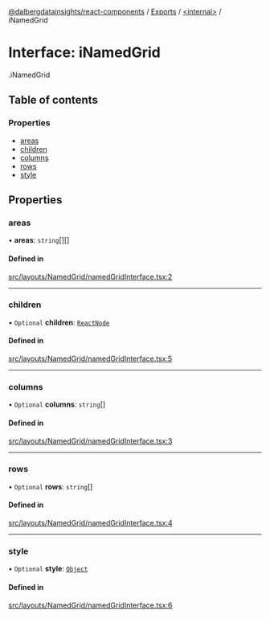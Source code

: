 [@dalbergdatainsights/react-components](../README.md) / [Exports](../modules.md) / [<internal\>](../modules/internal_.md) / iNamedGrid

# Interface: iNamedGrid

[<internal>](../modules/internal_.md).iNamedGrid

## Table of contents

### Properties

- [areas](internal_.iNamedGrid.md#areas)
- [children](internal_.iNamedGrid.md#children)
- [columns](internal_.iNamedGrid.md#columns)
- [rows](internal_.iNamedGrid.md#rows)
- [style](internal_.iNamedGrid.md#style)

## Properties

### areas

• **areas**: `string`[][]

#### Defined in

[src/layouts/NamedGrid/namedGridInterface.tsx:2](https://github.com/DalbergDataInsights/react-components/blob/eddc6af/src/layouts/NamedGrid/namedGridInterface.tsx#L2)

___

### children

• `Optional` **children**: [`ReactNode`](../modules/internal_.md#reactnode)

#### Defined in

[src/layouts/NamedGrid/namedGridInterface.tsx:5](https://github.com/DalbergDataInsights/react-components/blob/eddc6af/src/layouts/NamedGrid/namedGridInterface.tsx#L5)

___

### columns

• `Optional` **columns**: `string`[]

#### Defined in

[src/layouts/NamedGrid/namedGridInterface.tsx:3](https://github.com/DalbergDataInsights/react-components/blob/eddc6af/src/layouts/NamedGrid/namedGridInterface.tsx#L3)

___

### rows

• `Optional` **rows**: `string`[]

#### Defined in

[src/layouts/NamedGrid/namedGridInterface.tsx:4](https://github.com/DalbergDataInsights/react-components/blob/eddc6af/src/layouts/NamedGrid/namedGridInterface.tsx#L4)

___

### style

• `Optional` **style**: [`Object`](../modules/internal_.md#object)

#### Defined in

[src/layouts/NamedGrid/namedGridInterface.tsx:6](https://github.com/DalbergDataInsights/react-components/blob/eddc6af/src/layouts/NamedGrid/namedGridInterface.tsx#L6)

